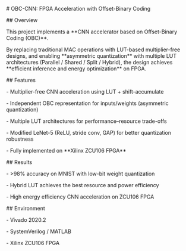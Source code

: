 \# OBC-CNN: FPGA Acceleration with Offset-Binary Coding  



\## Overview  

This project implements a \*\*CNN accelerator based on Offset-Binary Coding (OBC)\*\*.  

By replacing traditional MAC operations with LUT-based multiplier-free designs, and enabling \*\*asymmetric quantization\*\* with multiple LUT architectures (Parallel / Shared / Split / Hybrid), the design achieves \*\*efficient inference and energy optimization\*\* on FPGA.  



\## Features  

\- Multiplier-free CNN acceleration using LUT + shift-accumulate  

\- Independent OBC representation for inputs/weights (asymmetric quantization)  

\- Multiple LUT architectures for performance–resource trade-offs  

\- Modified LeNet-5 (ReLU, stride conv, GAP) for better quantization robustness  

\- Fully implemented on \*\*Xilinx ZCU106 FPGA\*\*  



\## Results  

\- >98% accuracy on MNIST with low-bit weight quantization  

\- Hybrid LUT achieves the best resource and power efficiency  

\- High energy efficiency CNN acceleration on ZCU106 FPGA  



\## Environment  

\- Vivado 2020.2  

\- SystemVerilog / MATLAB  

\- Xilinx ZCU106 FPGA  



